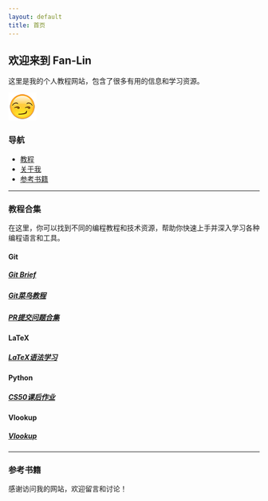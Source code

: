 ```yaml
---
layout: default
title: 首页
---
```


## 欢迎来到 Fan-Lin

这里是我的个人教程网站，包含了很多有用的信息和学习资源。

![欢迎图片](assets/images/logo.png)

### 导航

- [教程](tutorials/)
- [关于我](https://github.com/Fan-Lin)
- [参考书籍](#参考书籍)

---

### 教程合集

在这里，你可以找到不同的编程教程和技术资源，帮助你快速上手并深入学习各种编程语言和工具。

#### Git

##### [Git Brief](tutorials/Gitbrief.md)

##### [Git菜鸟教程](tutorials/Git菜鸟教程.md)

##### [PR提交问题合集](tutorials/PR提交问题合集.md)

#### LaTeX

##### [LaTeX语法学习](tutorials/LaTeX语法学习.md)

#### Python

##### [CS50课后作业](tutorials/CS50课后作业.md)

#### Vlookup

##### [Vlookup](tutorials/vlookup.md)

---

### 参考书籍

感谢访问我的网站，欢迎留言和讨论！

